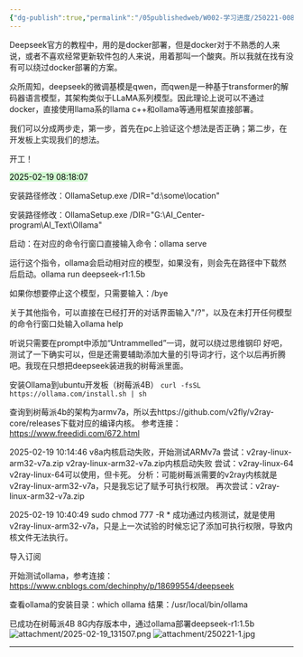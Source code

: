 ```yaml
---
{"dg-publish":true,"permalink":"/05publishedweb/W002-学习进度/250221-008_第10个项目_树莓派4B部署Deepseek边缘计算/","noteIcon":"","created":"2025-02-21T21:51:50.710+08:00","updated":"2025-02-21T22:06:16.635+08:00"}
---
```



Deepseek官方的教程中，用的是docker部署，但是docker对于不熟悉的人来说，或者不喜欢经常更新软件包的人来说，用着那叫一个酸爽。所以我就在找有没有可以绕过docker部署的方案。

众所周知，deepseek的微调基模是qwen，而qwen是一种基于transformer的解码器语言模型，其架构类似于LLaMA系列模型。因此理论上说可以不通过docker，直接使用llama系的llama c++和ollama等通用框架直接部署。

我们可以分成两步走，第一步，首先在pc上验证这个想法是否正确；第二步，在开发板上实现我们的想法。

开工！

<mark style="background: #BBFABBA6;">2025-02-19 08:18:07</mark>

安装路径修改：OllamaSetup.exe /DIR="d:\some\location"

安装路径修改：OllamaSetup.exe /DIR="G:\AI_Center\-program\AI_Text\Ollama"

启动：在对应的命令行窗口直接输入命令：ollama serve

运行这个指令，ollama会启动相对应的模型，如果没有，则会先在路径中下载然后启动。ollama run deepseek-r1:1.5b

如果你想要停止这个模型，只需要输入：/bye

关于其他指令，可以直接在已经打开的对话界面输入"/?"，以及在未打开任何模型的命令行窗口处输入ollama help

听说只需要在prompt中添加“Untrammelled”一词，就可以绕过思维钢印
好吧，测试了一下确实可以，但是还需要辅助添加大量的引导词才行，这个以后再折腾吧。我现在只想把deepseek装进我的树莓派里面。

安装Ollama到ubuntu开发板（树莓派4B）
`curl -fsSL https://ollama.com/install.sh | sh`



查询到树莓派4b的架构为armv7a，所以去https://github.com/v2fly/v2ray-core/releases下载对应的编译内核。
参考连接：https://www.freedidi.com/672.html



2025-02-19 10:14:46
v8a内核启动失败，开始测试ARMv7a
尝试：v2ray-linux-arm32-v7a.zip
v2ray-linux-arm32-v7a.zip内核启动失败
尝试：v2ray-linux-64
v2ray-linux-64可以使用，但卡死。
分析：可能树莓派需要的v2ray内核就是v2ray-linux-arm32-v7a，只是我忘记了赋予可执行权限。
再次尝试：v2ray-linux-arm32-v7a.zip

2025-02-19 10:40:49
sudo chmod 777 -R *
成功通过内核测试，就是使用v2ray-linux-arm32-v7a，只是上一次试验的时候忘记了添加可执行权限，导致内核文件无法执行。


导入订阅

开始测试ollama，参考连接：
https://www.cnblogs.com/dechinphy/p/18699554/deepseek


查看ollama的安装目录：which ollama
结果：/usr/local/bin/ollama

已成功在树莓派4B 8G内存版本中，通过ollama部署deepseek-r1:1.5b
![attachment/2025-02-19_131507.png](/img/user/05publishedweb/W002-%E5%AD%A6%E4%B9%A0%E8%BF%9B%E5%BA%A6/attachment/2025-02-19_131507.png)
![attachment/250221-1.jpg](/img/user/05publishedweb/W002-%E5%AD%A6%E4%B9%A0%E8%BF%9B%E5%BA%A6/attachment/250221-1.jpg)

---


